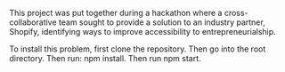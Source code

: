 This project was put together during a hackathon where a cross-collaborative team sought to provide a solution to an industry partner, Shopify, identifying ways to improve accessibility to entrepreneurialship.

To install this problem, first clone the repository. Then go into the root directory. Then run: npm install. Then run npm start.
